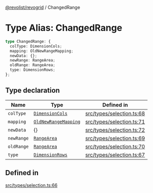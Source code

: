 [@revolist/revogrid](README.md) / ChangedRange

# Type Alias: ChangedRange

```ts
type ChangedRange: {
  colType: DimensionCols;
  mapping: OldNewRangeMapping;
  newData: {};
  newRange: RangeArea;
  oldRange: RangeArea;
  type: DimensionRows;
};
```

## Type declaration

| Name | Type | Defined in |
| ------ | ------ | ------ |
| `colType` | [`DimensionCols`](TypeAlias.DimensionCols.md) | [src/types/selection.ts:68](https://github.com/revolist/revogrid/blob/78d14b7c443343ec06c8d385824462d784f2615f/src/types/selection.ts#L68) |
| `mapping` | [`OldNewRangeMapping`](TypeAlias.OldNewRangeMapping.md) | [src/types/selection.ts:71](https://github.com/revolist/revogrid/blob/78d14b7c443343ec06c8d385824462d784f2615f/src/types/selection.ts#L71) |
| `newData` | \{\} | [src/types/selection.ts:72](https://github.com/revolist/revogrid/blob/78d14b7c443343ec06c8d385824462d784f2615f/src/types/selection.ts#L72) |
| `newRange` | [`RangeArea`](TypeAlias.RangeArea.md) | [src/types/selection.ts:69](https://github.com/revolist/revogrid/blob/78d14b7c443343ec06c8d385824462d784f2615f/src/types/selection.ts#L69) |
| `oldRange` | [`RangeArea`](TypeAlias.RangeArea.md) | [src/types/selection.ts:70](https://github.com/revolist/revogrid/blob/78d14b7c443343ec06c8d385824462d784f2615f/src/types/selection.ts#L70) |
| `type` | [`DimensionRows`](TypeAlias.DimensionRows.md) | [src/types/selection.ts:67](https://github.com/revolist/revogrid/blob/78d14b7c443343ec06c8d385824462d784f2615f/src/types/selection.ts#L67) |

## Defined in

[src/types/selection.ts:66](https://github.com/revolist/revogrid/blob/78d14b7c443343ec06c8d385824462d784f2615f/src/types/selection.ts#L66)
